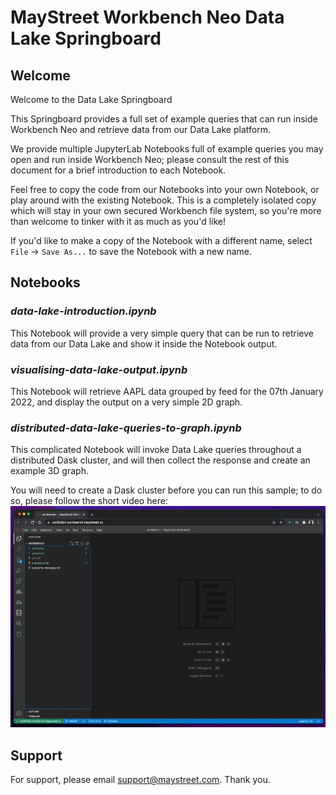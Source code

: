 # MayStreet Workbench Neo Data Lake Springboard

## Welcome

Welcome to the Data Lake Springboard

This Springboard provides a full set of example queries that can run inside Workbench Neo and retrieve data
from our Data Lake platform.

We provide multiple JupyterLab Notebooks full of example queries you may open and run inside Workbench Neo; please
consult the rest of this document for a brief introduction to each Notebook.

Feel free to copy the code from our Notebooks into your own Notebook, or play around with the existing Notebook. 
This is a completely isolated copy which will stay in your own secured Workbench file system, so you're more than 
welcome to tinker with it as much as you'd like!

If you'd like to make a copy of the Notebook with a different name, select `File` -> `Save As...` to save the Notebook
with a new name.

## Notebooks

### _data-lake-introduction.ipynb_

This Notebook will provide a very simple query that can be run to retrieve data from our Data Lake and show it
inside the Notebook output.

### _visualising-data-lake-output.ipynb_

This Notebook will retrieve AAPL data grouped by feed for the 07th January 2022, and display the output on a very
simple 2D graph.

### _distributed-data-lake-queries-to-graph.ipynb_

This complicated Notebook will invoke Data Lake queries throughout a distributed Dask cluster, and will then 
collect the response and create an example 3D graph.

You will need to create a Dask cluster before you can run this sample; to do so, please follow the short video
here:
![images/provisioning-cluster.gif](/images/provisioning-cluster.gif)

## Support

For support, please email <support@maystreet.com>. Thank you.
